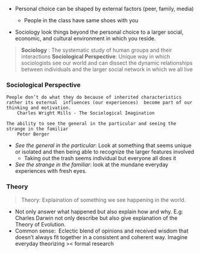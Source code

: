 - Personal choice can be shaped by external factors (peer, family, media)
	- People in the class have same shoes with you

- Sociology look things beyond the personal choice to a larger social, economic, and cultural environment in which you reside.
> 	**Sociology** : The systematic study of human groups and their interactions
> 	**Sociological Perspective**: Unique way in which sociologists see our world and can dissect the dynamic relationships between individuals and the larger social network in which we all live

### Sociological Perspective
```
People don’t do what they do because of inherited characteristics rather its external  influences (our experiences)  become part of our thinking and motivation.
	Charles Wright Mills - The Sociological Imagination
```

```
The ability to see the general in the particular and seeing the strange in the familiar
	Peter Berger
```

- *See the general in the particular*: Look at something that seems unique or isolated and then being able to recognize the larger features involved
	- Taking out the trash seems individual but everyone all does it
- *See the strange in the familiar*: look at the mundane everyday experiences with fresh eyes.

### Theory

> 	Theory: Explaination of something we see happening in the world.
- Not only answer what happened but also explain how and why. E.g: Charles Darwin not only describe but also give explanation of the Theory of Evolution.
- Common sense:  Eclectic blend of opinions and received wisdom that doesn’t always fit together in a consistent and coherent way. Imagine everyday theorizing >< formal research